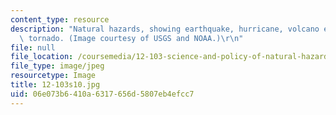 ```yaml
---
content_type: resource
description: "Natural hazards, showing earthquake, hurricane, volcano eruption and\
  \ tornado. (Image courtesy of USGS and NOAA.)\r\n"
file: null
file_location: /coursemedia/12-103-science-and-policy-of-natural-hazards-spring-2010/06e073b6410a6317656d5807eb4efcc7_12-103s10.jpg
file_type: image/jpeg
resourcetype: Image
title: 12-103s10.jpg
uid: 06e073b6-410a-6317-656d-5807eb4efcc7
---
```

